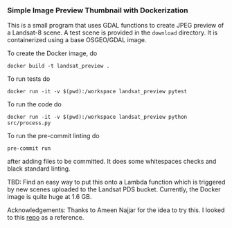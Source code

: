 ### Simple Image Preview Thumbnail with Dockerization

This is a small program that uses GDAL functions to create JPEG preview of a Landsat-8 scene. A test scene is provided in the `download` directory. It is containerized using a base OSGEO/GDAL image.

To create the Docker image, do

`docker build -t landsat_preview .`

To run tests do

`docker run -it -v $(pwd):/workspace landsat_preview pytest`

To run the code do

`docker run -it -v $(pwd):/workspace landsat_preview python src/process.py`

To run the pre-commit linting do

`pre-commit run`

after adding files to be committed. It does some whitespaces checks and black standard linting.

TBD: Find an easy way to put this onto a Lambda function which is triggered by new scenes uploaded to the Landsat PDS bucket. Currently, the Docker image is quite huge at 1.6 GB.

Acknowledgements: Thanks to Ameen Najjar for the idea to try this. I looked to this [repo](https://github.com/eoameen/landsat8_fetch_scene) as a reference.
